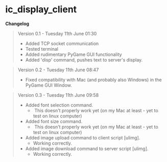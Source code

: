 # ic_display_client

**Changelog**



> Version 0.1 - Tuesday 11th June 01:30
>
> + Added TCP socket communication
> + Tested terminal
> + Added rudimentary PyGame GUI functionality
> + Added 'disp' command, pushes text to server's display.

> Version 0.2 - Tuesday 11th June 08:47
>
> + Fixed compatibility with Mac (and probably also Windows) in the PyGame GUI Window.

> Version 0.3 - Tuesday 11th June 09:58
>
> + Added font selection command. 
>   + ​	This doesn't properly work yet (on my Mac at least - yet to test on linux computer)
> + Added font size command.
>   + ​	This doesn't properly work yet (on my Mac at least - yet to test on linux computer)
> + Added image upload command to client script [ulimg].
>   + Working correctly.
> + Added image download command to server script [ulimg].
>   + Working correctly.